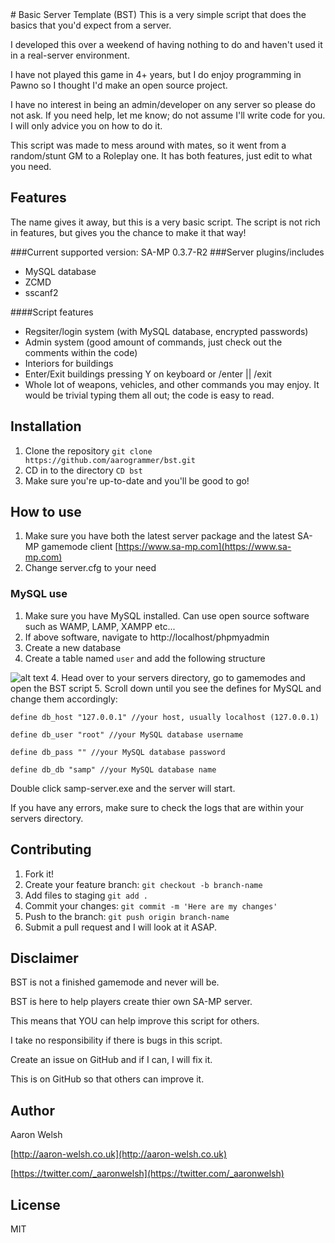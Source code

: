 <snippet>
  <content>
# Basic Server Template (BST)
This is a very simple script that does the basics that you'd expect from a server.

I developed this over a weekend of having nothing to do and haven't used it in a real-server environment.

I have not played this game in 4+ years, but I do enjoy programming in Pawno so I thought I'd make an open source project.

I have no interest in being an admin/developer on any server so please do not ask. If you need help, let me know; do not assume I'll write code for you. I will only advice you on how to do it.

This script was made to mess around with mates, so it went from a random/stunt GM to a Roleplay one. It has both features, just edit to what you need.

## Features
The name gives it away, but this is a very basic script. The script is not rich in features, but gives you the chance to make it that way!

###Current supported version: SA-MP 0.3.7-R2
###Server plugins/includes
* MySQL database
* ZCMD
* sscanf2

####Script features
* Regsiter/login system (with MySQL database, encrypted passwords)
* Admin system (good amount of commands, just check out the comments within the code)
* Interiors for buildings
* Enter/Exit buildings pressing Y on keyboard or /enter || /exit
* Whole lot of weapons, vehicles, and other commands you may enjoy. It would be trivial typing them all out; the code is easy to read.


## Installation
1. Clone the repository `git clone https://github.com/aarogrammer/bst.git`
2. CD in to the directory `CD bst`
3. Make sure you're up-to-date and you'll be good to go!

## How to use
1. Make sure you have both the latest server package and the latest SA-MP gamemode client [https://www.sa-mp.com](https://www.sa-mp.com)
2. Change server.cfg to your need
### MySQL use
1. Make sure you have MySQL installed. Can use open source software such as WAMP, LAMP, XAMPP etc...
2. If above software, navigate to http://localhost/phpmyadmin
3. Create a new database
4. Create a table named `user` and add the following structure

 ![alt text](http://i.imgur.com/8UVZ5uw.png "MySQL database")
4. Head over to your servers directory, go to gamemodes and open the BST script
5. Scroll down until you see the defines for MySQL and change them accordingly:

`define db_host "127.0.0.1" //your host, usually localhost (127.0.0.1)`

`define db_user "root" //your MySQL database username`

`define db_pass "" //your MySQL database password`

`define db_db "samp" //your MySQL database name`


Double click samp-server.exe and the server will start.

If you have any errors, make sure to check the logs that are within your servers directory.

## Contributing
1. Fork it!
2. Create your feature branch: `git checkout -b branch-name`
3. Add files to staging `git add .`
4. Commit your changes: `git commit -m 'Here are my changes'`
5. Push to the branch: `git push origin branch-name`
6. Submit a pull request and I will look at it ASAP.

## Disclaimer
BST is not a finished gamemode and never will be.

BST is here to help players create thier own SA-MP server.

This means that YOU can help improve this script for others.

I take no responsibility if there is bugs in this script.

Create an issue on GitHub and if I can, I will fix it.

This is on GitHub so that others can improve it.


## Author
Aaron Welsh

[http://aaron-welsh.co.uk](http://aaron-welsh.co.uk)

[https://twitter.com/_aaronwelsh](https://twitter.com/_aaronwelsh)

## License
MIT
</content>
</snippet>
